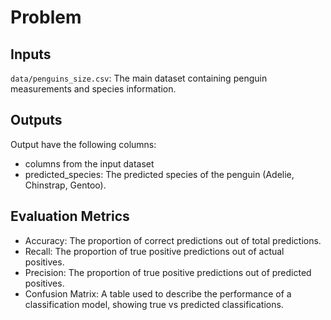 # Problem

## Inputs

`data/penguins_size.csv`: The main dataset containing penguin measurements and species information.

## Outputs

Output have the following columns:

- columns from the input dataset
- predicted_species: The predicted species of the penguin (Adelie, Chinstrap, Gentoo).

## Evaluation Metrics

- Accuracy: The proportion of correct predictions out of total predictions.
- Recall: The proportion of true positive predictions out of actual positives.
- Precision: The proportion of true positive predictions out of predicted positives.
- Confusion Matrix: A table used to describe the performance of a classification model, showing true vs predicted classifications.
